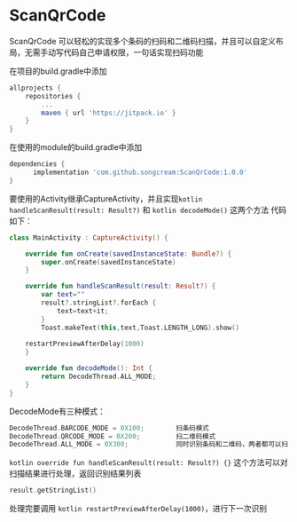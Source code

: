 # ScanQrCode
ScanQrCode 可以轻松的实现多个条码的扫码和二维码扫描，并且可以自定义布局，无需手动写代码自己申请权限，一句话实现扫码功能

在项目的build.gradle中添加
```gradle
allprojects {
	repositories {
		...
		maven { url 'https://jitpack.io' }
	}
}
```
在使用的module的build.gradle中添加
```gradle
dependencies {
	  implementation 'com.github.songcream:ScanQrCode:1.0.0'
}
```
要使用的Activity继承CaptureActivity，并且实现```kotlin handleScanResult(result: Result?)``` 和 ```kotlin decodeMode()``` 这两个方法
代码如下：
```kotlin
class MainActivity : CaptureActivity() {

    override fun onCreate(savedInstanceState: Bundle?) {
        super.onCreate(savedInstanceState)
    }

    override fun handleScanResult(result: Result?) {
        var text=""
        result?.stringList?.forEach {
            text=text+it;
        }
        Toast.makeText(this,text,Toast.LENGTH_LONG).show()
	
	restartPreviewAfterDelay(1000)
    }

    override fun decodeMode(): Int {
        return DecodeThread.ALL_MODE;
    }
}
```

DecodeMode有三种模式：
```kotlin
DecodeThread.BARCODE_MODE = 0X100;        扫条码模式      
DecodeThread.QRCODE_MODE = 0X200;         扫二维码模式
DecodeThread.ALL_MODE = 0X300;            同时识别条码和二维码，两者都可以扫
```
```kotlin override fun handleScanResult(result: Result?) {}``` 这个方法可以对扫描结果进行处理，返回识别结果列表
```kotlin
result.getStringList()
```  
处理完要调用 ```kotlin restartPreviewAfterDelay(1000)```，进行下一次识别
